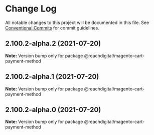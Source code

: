 # Change Log

All notable changes to this project will be documented in this file.
See [Conventional Commits](https://conventionalcommits.org) for commit guidelines.

## 2.100.2-alpha.2 (2021-07-20)

**Note:** Version bump only for package @reachdigital/magento-cart-payment-method





## 2.100.2-alpha.1 (2021-07-20)

**Note:** Version bump only for package @reachdigital/magento-cart-payment-method





## 2.100.2-alpha.0 (2021-07-20)

**Note:** Version bump only for package @reachdigital/magento-cart-payment-method
